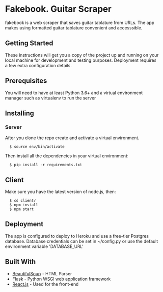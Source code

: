 # Fakebook.  Guitar Scraper

fakebook is a web scraper that saves guitar tablature from URLs.  The app makes using formatted guitar tablature
convenient and accesssible.

## Getting Started

These instructions will get you a copy of the project up and running on your local machine for development and testing purposes. Deployment requires a few extra configuration details.

## Prerequisites

You will need to have at least Python 3.6+ and a virtual environment manager such as virtualenv to run the server

## Installing
### Server

After you clone the repo create and activate a virtual environment.

```
  $ source env/bin/activate
```
Then install all the dependencies in your virtual environment:
```
  $ pip install -r requirements.txt
```

## Client

Make sure you have the latest version of node.js, then:
```
  $ cd client/
  $ npm install
  $ npm start
```


## Deployment

The app is configured to deploy to Heroku and use a free-tier Postgres database.
Database credentials can be set in ~/config.py or use the default environment variable 'DATABASE_URL'

## Built With

* [BeautifulSoup](https://www.crummy.com/software/BeautifulSoup/) - HTML Parser
* [Flask](https://palletsprojects.com/p/flask/) - Python WSGI web application framework
* [React.js](https://ko.reactjs.org/) - Used for the front-end


